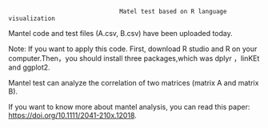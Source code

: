                                    Matel test based on R language visualization
Mantel code and test files (A.csv, B.csv) have been uploaded today.

Note: If you want to apply this code. First, download R studio and R on your computer.Then，you should install three packages,which was dplyr ，linKEt and ggplot2.

Mantel test can analyze the correlation of two matrices (matrix A and matrix B).

If you want to know more about mantel analysis, you can read this paper: https://doi.org/10.1111/2041-210x.12018.
